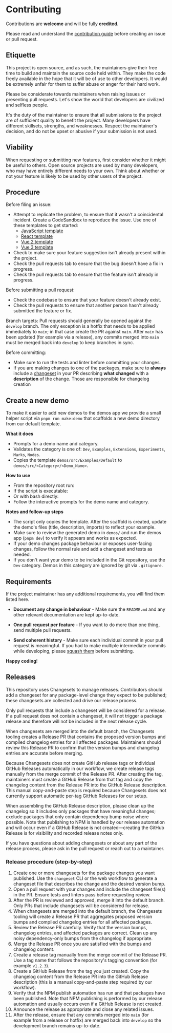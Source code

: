 # Contributing

Contributions are **welcome** and will be fully **credited**.

Please read and understand the [contribution guide](https://www.tiptap.dev/overview/contributing/) before creating an issue or pull request.

## Etiquette

This project is open source, and as such, the maintainers give their free time to build and maintain the source code
held within. They make the code freely available in the hope that it will be of use to other developers. It would be
extremely unfair for them to suffer abuse or anger for their hard work.

Please be considerate towards maintainers when raising issues or presenting pull requests. Let's show the
world that developers are civilized and selfless people.

It's the duty of the maintainer to ensure that all submissions to the project are of sufficient
quality to benefit the project. Many developers have different skillsets, strengths, and weaknesses. Respect the maintainer's decision, and do not be upset or abusive if your submission is not used.

## Viability

When requesting or submitting new features, first consider whether it might be useful to others. Open
source projects are used by many developers, who may have entirely different needs to your own. Think about
whether or not your feature is likely to be used by other users of the project.

## Procedure

Before filing an issue:

- Attempt to replicate the problem, to ensure that it wasn't a coincidental incident. Create a CodeSandbox to reproduce the issue. Use one of these templates to get started:
  - [JavaScript template](https://codesandbox.io/s/tiptap-js-fv1lyo)
  - [React template](https://codesandbox.io/s/tiptap-react-qidlsv)
  - [Vue 2 template](https://codesandbox.io/s/tiptap-vue-2-25nq3g)
  - [Vue 3 template](https://codesandbox.io/p/sandbox/tiptap-vue-3-ci7q9h)
- Check to make sure your feature suggestion isn't already present within the project.
- Check the pull requests tab to ensure that the bug doesn't have a fix in progress.
- Check the pull requests tab to ensure that the feature isn't already in progress.

Before submitting a pull request:

- Check the codebase to ensure that your feature doesn't already exist.
- Check the pull requests to ensure that another person hasn't already submitted the feature or fix.

Branch targets: Pull requests should generally be opened against the `develop` branch. The only exception is a hotfix that needs to be applied immediately to `main`; in that case create the PR against `main`. After `main` has been updated (for example via a release), any commits merged into `main` must be merged back into `develop` to keep branches in sync.

Before committing:

- Make sure to run the tests and linter before committing your changes.
- If you are making changes to one of the packages, make sure to **always** include a [changeset](https://github.com/changesets/changesets) in your PR describing **what changed** with a **description** of the change. Those are responsible for changelog creation

## Create a new demo

To make it easier to add new demos to the demos app we provide a small helper script via `pnpm run make:demo` that scaffolds a new demo directory from our default template.

**What it does**

- Prompts for a demo name and category.
- Validates the category is one of: `Dev`, `Examples`, `Extensions`, `Experiments`, `Marks`, `Nodes`.
- Copies the template `demos/src/Examples/Default` to `demos/src/<Category>/<Demo_Name>`.

**How to use**

- From the repository root run:
- If the script is executable:
- Or with bash directly:
- Follow the interactive prompts for the demo name and category.

**Notes and follow-up steps**

- The script only copies the template. After the scaffold is created, update the demo's files (title, description, imports) to reflect your example.
- Make sure to review the generated demo in `demos/` and run the demos app (`pnpm dev`) to verify it appears and works as expected.
- If your demo changes package behaviour or exposes user-facing changes, follow the normal rule and add a changeset and tests as needed.
- If you don't want your demo to be included in the Git repository, use the `Dev` category. Demos in this category are ignored by git via `.gitignore`.

## Requirements

If the project maintainer has any additional requirements, you will find them listed here.

- **Document any change in behaviour** - Make sure the `README.md` and any other relevant documentation are kept up-to-date.

- **One pull request per feature** - If you want to do more than one thing, send multiple pull requests.

- **Send coherent history** - Make sure each individual commit in your pull request is meaningful. If you had to make multiple intermediate commits while developing, please [squash them](https://www.git-scm.com/book/en/v2/Git-Tools-Rewriting-History#Changing-Multiple-Commit-Messages) before submitting.

**Happy coding**!

## Releases

This repository uses Changesets to manage releases. Contributors should add a changeset for any package-level change they expect to be published; these changesets are collected and drive our release process.

Only pull requests that include a changeset will be considered for a release. If a pull request does not contain a changeset, it will not trigger a package release and therefore will not be included in the next release cycle.

When changesets are merged into the default branch, the Changesets tooling creates a Release PR that contains the proposed version bumps and compiled changelog entries for all affected packages. Maintainers should review this Release PR to confirm that the version bumps and changelog entries are accurate before merging.

Because Changesets does not create GitHub release tags or individual GitHub Releases automatically in our workflow, we create release tags manually from the merge commit of the Release PR. After creating the tag, maintainers must create a GitHub Release from that tag and copy the changelog content from the Release PR into the GitHub Release description. This manual copy-and-paste step is required because Changesets does not currently support automatic per-tag GitHub Releases for our setup.

When assembling the GitHub Release description, please clean up the changelog so it includes only packages that have meaningful changes; exclude packages that only contain dependency bump noise where possible. Note that publishing to NPM is handled by our release automation and will occur even if a GitHub Release is not created—creating the GitHub Release is for visibility and recorded release notes only.

If you have questions about adding changesets or about any part of the release process, please ask in the pull request or reach out to a maintainer.

### Release procedure (step-by-step)

1. Create one or more changesets for the package changes you want published. Use the `changeset` CLI or the web workflow to generate a changeset file that describes the change and the desired version bump.
2. Open a pull request with your changes and include the changeset file(s) in the PR. Ensure tests and linters pass before requesting review.
3. After the PR is reviewed and approved, merge it into the default branch. Only PRs that include changesets will be considered for release.
4. When changesets are merged into the default branch, the Changesets tooling will create a Release PR that aggregates proposed version bumps and compiled changelog entries for all affected packages.
5. Review the Release PR carefully. Verify that the version bumps, changelog entries, and affected packages are correct. Clean up any noisy dependency-only bumps from the changelog if appropriate.
6. Merge the Release PR once you are satisfied with the bumps and changelog content.
7. Create a release tag manually from the merge commit of the Release PR. Use a tag name that follows the repository's tagging convention (for example `v1.2.3`).
8. Create a GitHub Release from the tag you just created. Copy the changelog content from the Release PR into the GitHub Release description (this is a manual copy-and-paste step required by our workflow).
9. Verify that the NPM publish automation has run and that packages have been published. Note that NPM publishing is performed by our release automation and usually occurs even if a GitHub Release is not created.
10. Announce the release as appropriate and close any related issues.
11. After the release, ensure that any commits merged into `main` (for example from a release or hotfix) are merged back into `develop` so the development branch remains up-to-date.

